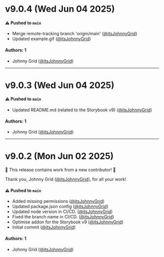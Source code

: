 # v9.0.4 (Wed Jun 04 2025)

#### ⚠️ Pushed to `main`

- Merge remote-tracking branch 'origin/main' ([@itsJohnnyGrid](https://github.com/itsJohnnyGrid))
- Updated example.gif ([@itsJohnnyGrid](https://github.com/itsJohnnyGrid))

#### Authors: 1

- Johnny Grid ([@itsJohnnyGrid](https://github.com/itsJohnnyGrid))

---

# v9.0.3 (Wed Jun 04 2025)

#### ⚠️ Pushed to `main`

- Updated README.md (related to the Storybook v9) ([@itsJohnnyGrid](https://github.com/itsJohnnyGrid))

#### Authors: 1

- Johnny Grid ([@itsJohnnyGrid](https://github.com/itsJohnnyGrid))

---

# v9.0.2 (Mon Jun 02 2025)

:tada: This release contains work from a new contributor! :tada:

Thank you, Johnny Grid ([@itsJohnnyGrid](https://github.com/itsJohnnyGrid)), for all your work!

#### ⚠️ Pushed to `main`

- Added missing permissions ([@itsJohnnyGrid](https://github.com/itsJohnnyGrid))
- Updated package.json config ([@itsJohnnyGrid](https://github.com/itsJohnnyGrid))
- Updated node version in CI/CD. ([@itsJohnnyGrid](https://github.com/itsJohnnyGrid))
- Fixed the branch name in CI/CD. ([@itsJohnnyGrid](https://github.com/itsJohnnyGrid))
- Optimise addon for the Storybook v9 ([@itsJohnnyGrid](https://github.com/itsJohnnyGrid))
- Initial commit ([@itsJohnnyGrid](https://github.com/itsJohnnyGrid))

#### Authors: 1

- Johnny Grid ([@itsJohnnyGrid](https://github.com/itsJohnnyGrid))
